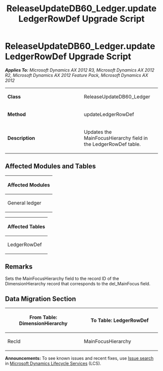﻿---
title: ReleaseUpdateDB60_Ledger.updateLedgerRowDef Upgrade Script
TOCTitle: ReleaseUpdateDB60_Ledger.updateLedgerRowDef Upgrade Script
ms:assetid: 86b878a3-92e7-3136-5537-5b71eafbe267
ms:mtpsurl: https://msdn.microsoft.com/en-us/library/JJ686063(v=AX.60)
ms:contentKeyID: 49709515
ms.date: 05/18/2015
mtps_version: v=AX.60
---

# ReleaseUpdateDB60\_Ledger.updateLedgerRowDef Upgrade Script 


_**Applies To:** Microsoft Dynamics AX 2012 R3, Microsoft Dynamics AX 2012 R2, Microsoft Dynamics AX 2012 Feature Pack, Microsoft Dynamics AX 2012_

<table>
<colgroup>
<col style="width: 50%" />
<col style="width: 50%" />
</colgroup>
<tbody>
<tr class="odd">
<td><p><strong>Class</strong></p></td>
<td><p>ReleaseUpdateDB60_Ledger</p></td>
</tr>
<tr class="even">
<td><p><strong>Method</strong></p></td>
<td><p>updateLedgerRowDef</p></td>
</tr>
<tr class="odd">
<td><p><strong>Description</strong></p></td>
<td><p>Updates the MainFocusHierarchy field in the LedgerRowDef table.</p></td>
</tr>
</tbody>
</table>


## Affected Modules and Tables

<table>
<colgroup>
<col style="width: 100%" />
</colgroup>
<thead>
<tr class="header">
<th><p>Affected Modules</p></th>
</tr>
</thead>
<tbody>
<tr class="odd">
<td><p>General ledger</p></td>
</tr>
</tbody>
</table>


<table>
<colgroup>
<col style="width: 100%" />
</colgroup>
<thead>
<tr class="header">
<th><p>Affected Tables</p></th>
</tr>
</thead>
<tbody>
<tr class="odd">
<td><p>LedgerRowDef</p></td>
</tr>
</tbody>
</table>


## Remarks

Sets the MainFocusHierarchy field to the record ID of the DimensionHierarchy record that corresponds to the del\_MainFocus field.

## Data Migration Section

<table>
<colgroup>
<col style="width: 50%" />
<col style="width: 50%" />
</colgroup>
<thead>
<tr class="header">
<th><p>From Table: DimensionHierarchy</p></th>
<th><p>To Table: LedgerRowDef</p></th>
</tr>
</thead>
<tbody>
<tr class="odd">
<td><p>RecId</p></td>
<td><p>MainFocusHierarchy</p></td>
</tr>
</tbody>
</table>

  
**Announcements:** To see known issues and recent fixes, use [Issue search](http://go.microsoft.com/fwlink/?linkid=389258) in [Microsoft Dynamics Lifecycle Services](http://go.microsoft.com/fwlink/?linkid=306505) (LCS).

